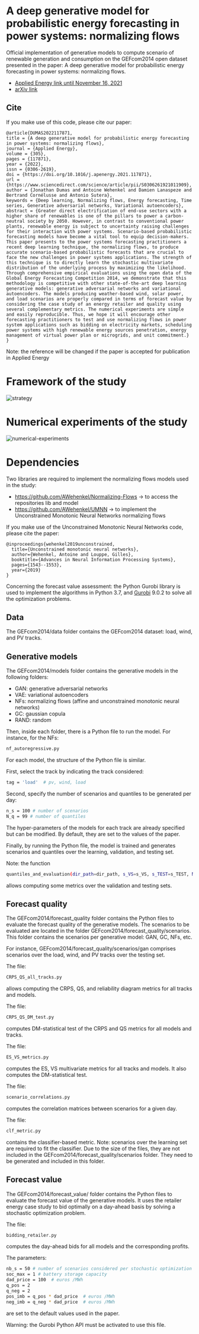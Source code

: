 # A deep generative model for probabilistic energy forecasting in power systems: normalizing flows
Official implementation of generative models to compute scenario of renewable generation and consumption on the GEFcom2014 open dataset presented in the paper: A deep generative model for probabilistic energy forecasting in power systems: normalizing flows.
- [Applied Energy link until November 16, 2021](https://authors.elsevier.com/a/1dpj015eif0fZ5)
- [arXiv link](https://arxiv.org/abs/2106.09370)

## Cite

If you make use of this code, please cite our paper:

```
@article{DUMAS2022117871,
title = {A deep generative model for probabilistic energy forecasting in power systems: normalizing flows},
journal = {Applied Energy},
volume = {305},
pages = {117871},
year = {2022},
issn = {0306-2619},
doi = {https://doi.org/10.1016/j.apenergy.2021.117871},
url = {https://www.sciencedirect.com/science/article/pii/S0306261921011909},
author = {Jonathan Dumas and Antoine Wehenkel and Damien Lanaspeze and Bertrand Cornélusse and Antonio Sutera},
keywords = {Deep learning, Normalizing flows, Energy forecasting, Time series, Generative adversarial networks, Variational autoencoders},
abstract = {Greater direct electrification of end-use sectors with a higher share of renewables is one of the pillars to power a carbon-neutral society by 2050. However, in contrast to conventional power plants, renewable energy is subject to uncertainty raising challenges for their interaction with power systems. Scenario-based probabilistic forecasting models have become a vital tool to equip decision-makers. This paper presents to the power systems forecasting practitioners a recent deep learning technique, the normalizing flows, to produce accurate scenario-based probabilistic forecasts that are crucial to face the new challenges in power systems applications. The strength of this technique is to directly learn the stochastic multivariate distribution of the underlying process by maximizing the likelihood. Through comprehensive empirical evaluations using the open data of the Global Energy Forecasting Competition 2014, we demonstrate that this methodology is competitive with other state-of-the-art deep learning generative models: generative adversarial networks and variational autoencoders. The models producing weather-based wind, solar power, and load scenarios are properly compared in terms of forecast value by considering the case study of an energy retailer and quality using several complementary metrics. The numerical experiments are simple and easily reproducible. Thus, we hope it will encourage other forecasting practitioners to test and use normalizing flows in power system applications such as bidding on electricity markets, scheduling power systems with high renewable energy sources penetration, energy management of virtual power plan or microgrids, and unit commitment.}
}
```

Note: the reference will be changed if the paper is accepted for publication in Applied Energy

# Framework of the study
![strategy](https://github.com/jonathandumas/generative-models/blob/9549e0c301b448a749660ce716742ff928dc2778/figures/applied-energy-framework.png)

# Numerical experiments of the study
![numerical-experiments](https://github.com/jonathandumas/generative-models/blob/918ba080d82b04f541e2196a803165708f64fb73/figures/numerical-experiments-methodology.png)

# Dependencies
Two libraries are required to implement the normalizing flows models used in the study:
* https://github.com/AWehenkel/Normalizing-Flows -> to access the repositories lib and model
* https://github.com/AWehenkel/UMNN -> to implement the Unconstrained Monotonic Neural Networks normalizing flows

If you make use of the Unconstrained Monotonic Neural Networks code, please cite the paper:

```
@inproceedings{wehenkel2019unconstrained,
  title={Unconstrained monotonic neural networks},
  author={Wehenkel, Antoine and Louppe, Gilles},
  booktitle={Advances in Neural Information Processing Systems},
  pages={1543--1553},
  year={2019}
}
```

Concerning the forecast value assessment: the Python Gurobi library is used to implement the algorithms in Python 3.7, and [Gurobi](https://www.gurobi.com/) 9.0.2 to solve all the optimization problems.


## Data
The GEFcom2014/data folder contains the GEFcom2014 dataset: load, wind, and PV tracks.


## Generative models
The GEFcom2014/models folder contains the generative models in the following folders:
* GAN: generative adversarial networks
* VAE: variational autoencoders
* NFs: normalizing flows (affine and unconstrained monotonic neural networks)
* GC: gaussian copula
* RAND: random

Then, inside each folder, there is a Python file to run the model. For instance, for the NFs:

```bash
nf_autoregressive.py 
```

For each model, the structure of the Python file is similar. 

First, select the track by indicating the track considered:

```bash
tag = 'load'  # pv, wind, load
```

Second, specify the number of scenarios and quantiles to be generated per day: 

```bash
n_s = 100 # number of scenarios
N_q = 99 # number of quantiles
```

The hyper-parameters of the models for each track are already specified but can be modified. By default, they are set to the values of the paper.

Finally, by running the Python file, the model is trained and generates scenarios and quantiles over the learning, validation, and testing set.

Note: the function

```bash
quantiles_and_evaluation(dir_path=dir_path, s_VS=s_VS, s_TEST=s_TEST, N_q=N_q, df_y_VS=df_y_VS, df_y_TEST=df_y_TEST, name=name, ymax_plf=ymax_plf, ylim_crps=ylim_crps, tag=tag, nb_zones=nb_zones)
```
allows computing some metrics over the validation and testing sets.

## Forecast quality
The GEFcom2014/forecast_quality folder contains the Python files to evaluate the forecast quality of the generative models. The scenarios to be evaluated are located in the folder GEFcom2014/forecast_quality/scenarios. This folder contains the scenarios per generative model: GAN, GC, NFs, etc. 

For instance, GEFcom2014/forecast_quality/scenarios/gan comprises scenarios over the load, wind, and PV tracks over the testing set.

The file:
```bash
CRPS_QS_all_tracks.py
```
allows computing the CRPS, QS, and reliability diagram metrics for all tracks and models.

The file:
```bash
CRPS_QS_DM_test.py
```
computes DM-statistical test of the CRPS and QS metrics for all models and tracks.

The file:
```bash
ES_VS_metrics.py 
```
computes the ES, VS multivariate metrics for all tracks and models. It also computes the DM-statistical test.

The file:
```bash
scenario_correlations.py
```
computes the correlation matrices between scenarios for a given day.

The file:
```bash
clf_metric.py
```
contains the classifier-based metric. Note: scenarios over the learning set are required to fit the classifier. Due to the size of the files, they are not included in the GEFcom2014/forecast_quality/scenarios folder. They need to be generated and included in this folder.

## Forecast value
The GEFcom2014/forecast_value/ folder contains the Python files to evaluate the forecast value of the generative models. It uses the retailer energy case study to bid optimally on a day-ahead basis by solving a stochastic optimization problem.

The file:
```bash
bidding_retailer.py 
```
computes the day-ahead bids for all models and the corresponding profits.

The parameters:
```bash
nb_s = 50 # number of scenarios considered per stochastic optimization problem
soc_max = 1 # battery storage capacity
dad_price = 100  # euros /MWh
q_pos = 2
q_neg = 2
pos_imb = q_pos * dad_price  # euros /MWh
neg_imb = q_neg * dad_price  # euros /MWh
```
are set to the default values used in the paper.

Warning: the Gurobi Python API must be activated to use this file.
